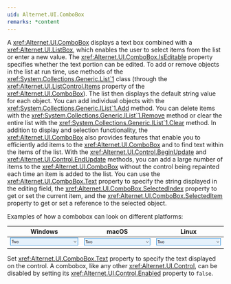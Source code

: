 ```yaml
---
uid: Alternet.UI.ComboBox
remarks: *content
---
```

A <xref:Alternet.UI.ComboBox> displays a text box combined with a <xref:Alternet.UI.ListBox>, which enables the user
to select items from the list or enter a new value.
The <xref:Alternet.UI.ComboBox.IsEditable> property specifies whether the text portion can be edited.
To add or remove objects in the list at run time, use methods of the <xref:System.Collections.Generic.List`1> class
(through the <xref:Alternet.UI.ListControl.Items> property of the <xref:Alternet.UI.ComboBox>).
The list then displays the default string value for each object. You can add individual objects with the <xref:System.Collections.Generic.IList`1.Add> method.
You can delete items with the <xref:System.Collections.Generic.IList`1.Remove> method or clear the entire list with the <xref:System.Collections.Generic.IList`1.Clear> method.
In addition to display and selection functionality, the <xref:Alternet.UI.ComboBox> also provides features that enable you to
efficiently add items to the <xref:Alternet.UI.ComboBox> and to find text within the items of the list. With the <xref:Alternet.UI.Control.BeginUpdate>
and <xref:Alternet.UI.Control.EndUpdate> methods, you can add a large number of items to the <xref:Alternet.UI.ComboBox> without the control
being repainted each time an item is added to the list.
You can use the <xref:Alternet.UI.ComboBox.Text> property to specify the string displayed in the editing field,
the <xref:Alternet.UI.ComboBox.SelectedIndex> property to get or set the current item,
and the <xref:Alternet.UI.ComboBox.SelectedItem> property to get or set a reference to the selected object.

Examples of how a combobox can look on different platforms:

|Windows|macOS|Linux|
|-------|-----|-----|
|![ComboBox on Windows](images/combobox-windows.png)|![ComboBox on macOS](images/combobox-macos.png)|![ComboBox on Linux](images/combobox-linux.png)

Set <xref:Alternet.UI.ComboBox.Text> property to specify the text displayed on the control.
A combobox, like any other <xref:Alternet.UI.Control>, can be disabled by setting its <xref:Alternet.UI.Control.Enabled> property to `false`.